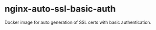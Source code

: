 # nginx-auto-ssl-basic-auth
Docker image for auto generation of SSL certs with basic authentication.
